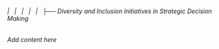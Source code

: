 ###### |   |   |   |   |   ├── Diversity and Inclusion Initiatives in Strategic Decision Making

*Add content here*
